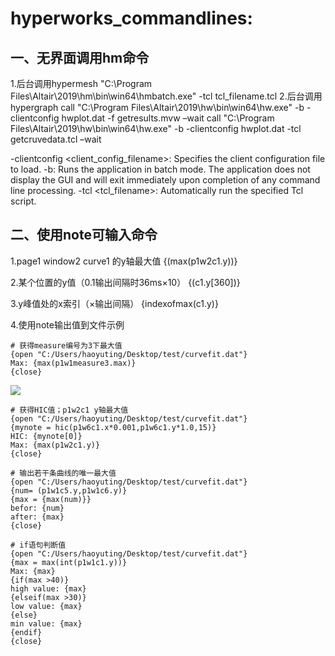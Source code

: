 # hyperworks_commandlines:


## 一、无界面调用hm命令
1.后台调用hypermesh
"C:\Program Files\Altair\2019\hm\bin\win64\hmbatch.exe" <filename-optional> -tcl tcl_filename.tcl
2.后台调用hypergraph
call "C:\Program Files\Altair\2019\hw\bin\win64\hw.exe" -b -clientconfig hwplot.dat -f getresults.mvw  –wait
call "C:\Program Files\Altair\2019\hw\bin\win64\hw.exe" -b -clientconfig hwplot.dat -tcl getcruvedata.tcl –wait

-clientconfig <client_config_filename>: Specifies the client configuration file to load.
-b: Runs the application in batch mode.  The application does not display the GUI and will exit immediately upon completion of any command line processing.
-tcl <tcl_filename>: Automatically run the specified Tcl script.


## 二、使用note可输入命令
1.page1 window2 curve1 的y轴最大值
{(max(p1w2c1.y))}

2.某个位置的y值（0.1输出间隔时36ms×10）
{(c1.y[360])} 

3.y峰值处的x索引（×输出间隔）
{indexofmax(c1.y)}

4.使用note输出值到文件示例

```hyperview
# 获得measure编号为3下最大值
{open "C:/Users/haoyuting/Desktop/test/curvefit.dat"}
Max: {max(p1w1measure3.max)}
{close}
```

![](https://mmbiz.qpic.cn/mmbiz_png/ogPM1EwKGEscMuXzLt4ABItlibPh3EbELp0ibDXaOtic60m86vEwkAgnljfX8XpGxbRwBy9cjP3uWxymfEic2Ks5pQ/640?wx_fmt=png)

```hypergraph
# 获得HIC值；p1w2c1 y轴最大值
{open "C:/Users/haoyuting/Desktop/test/curvefit.dat"}
{mynote = hic(p1w6c1.x*0.001,p1w6c1.y*1.0,15)}
HIC: {mynote[0]}
Max: {max(p1w2c1.y)}
{close}
```
```hypergraph
# 输出若干条曲线的唯一最大值
{open "C:/Users/haoyuting/Desktop/test/curvefit.dat"}
{num= (p1w1c5.y,p1w1c6.y)}
{max = {max(num)}}
befor: {num}
after: {max}
{close}
```


```hypergraph
# if语句判断值
{open "C:/Users/haoyuting/Desktop/test/curvefit.dat"}
{max = max(int(p1w1c1.y))}
Max: {max}
{if(max >40)}
high value: {max}
{elseif(max >30)}
low value: {max}
{else}
min value: {max}
{endif}
{close}
```

